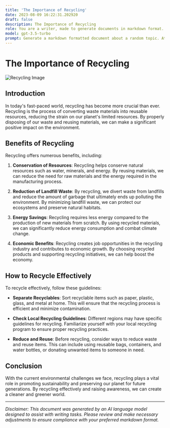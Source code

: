 ```yaml
---
title: 'The Importance of Recycling'
date: 2023-08-09 16:22:31.202920
draft: false
description: The Importance of Recycling
role: You are a writer, made to generate documents in markdown format. It is very important that all of the documents you generate are in valid markdown format.
model: gpt-3.5-turbo
prompt: Generate a markdown formatted document about a random topic. At the bottom, include a disclaimer explaining that the document was generated by you. The first line of the document should be the title. Make sure that the entire document is in proper markdown format, using a mix of various tags to make the document visually appealing.
---
```


# The Importance of Recycling 

![Recycling Image](https://example.com/recycling-image.jpg)

## Introduction

In today's fast-paced world, recycling has become more crucial than ever. Recycling is the process of converting waste materials into reusable resources, reducing the strain on our planet's limited resources. By properly disposing of our waste and reusing materials, we can make a significant positive impact on the environment.

## Benefits of Recycling

Recycling offers numerous benefits, including:

1. **Conservation of Resources**: Recycling helps conserve natural resources such as water, minerals, and energy. By reusing materials, we can reduce the need for raw materials and the energy required in the manufacturing process.

2. **Reduction of Landfill Waste**: By recycling, we divert waste from landfills and reduce the amount of garbage that ultimately ends up polluting the environment. By minimizing landfill waste, we can protect our ecosystems and preserve natural habitats.

3. **Energy Savings**: Recycling requires less energy compared to the production of new materials from scratch. By using recycled materials, we can significantly reduce energy consumption and combat climate change.

4. **Economic Benefits**: Recycling creates job opportunities in the recycling industry and contributes to economic growth. By choosing recycled products and supporting recycling initiatives, we can help boost the economy.

## How to Recycle Effectively

To recycle effectively, follow these guidelines:

- **Separate Recyclables**: Sort recyclable items such as paper, plastic, glass, and metal at home. This will ensure that the recycling process is efficient and minimize contamination.

- **Check Local Recycling Guidelines**: Different regions may have specific guidelines for recycling. Familiarize yourself with your local recycling program to ensure proper recycling practices.

- **Reduce and Reuse**: Before recycling, consider ways to reduce waste and reuse items. This can include using reusable bags, containers, and water bottles, or donating unwanted items to someone in need.

## Conclusion

With the current environmental challenges we face, recycling plays a vital role in promoting sustainability and preserving our planet for future generations. By recycling effectively and raising awareness, we can create a cleaner and greener world.

---

*Disclaimer: This document was generated by an AI language model designed to assist with writing tasks. Please review and make necessary adjustments to ensure compliance with your preferred markdown format.*